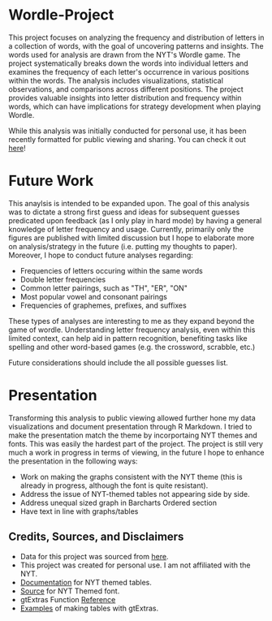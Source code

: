 # Wordle-Project

This project focuses on analyzing the frequency and distribution of letters in a collection of words, with the goal of uncovering patterns and insights. The words used for analysis are drawn from the NYT's Wordle game. The project systematically breaks down the words into individual letters and examines the frequency of each letter's occurrence in various positions within the words. The analysis includes visualizations, statistical observations, and comparisons across different positions. The project provides valuable insights into letter distribution and frequency within words, which can have implications for strategy development when playing Wordle.

While this analysis was initially conducted for personal use, it has been recently formatted for public viewing and sharing. You can check it out [here](file:///Users/louisaswin/Library/Messages/Attachments/ed/13/D11820DA-B3CB-45C5-BE96-144356FBEA64/analysismarkdown.html)!

# Future Work 
This anaylsis is intended to be expanded upon. The goal of this analysis was to dictate a strong first guess and ideas for subsequent guesses predicated upon feedback (as I only play in hard mode) by having a general knowledge of letter frequency and usage. Currently, primarily only the figures are published with limited discussion but I hope to elaborate more on analysis/strategy in the future (i.e. putting my thoughts to paper). Moreover, I hope to conduct future analyses regarding:
- Frequencies of letters occuring within the same words 
- Double letter frequencies
- Common letter pairings, such as "TH", "ER", "ON"
- Most popular vowel and consonant pairings
- Frequencies of graphemes, prefixes, and suffixes 

These types of analyses are interesting to me as they expand beyond the game of wordle. Understanding letter frequency analysis, even within this limited context, can help aid in pattern recognition, benefiting tasks like spelling and other word-based games (e.g. the crossword, scrabble, etc.)

Future considerations should include the all possible guesses list.

# Presentation
Transforming this analysis to public viewing allowed further hone my data visualizations and document presentation through R Markdown. I tried to make the presentation match the theme by incorportaing NYT themes and fonts. This was easily the hardest part of the project. The project is still very much a work in progress in terms of viewing, in the future I hope to enhance the presentation in the following ways:
- Work on making the graphs consistent with the NYT theme (this is already in progress, although the font is quite resistant).
- Address the issue of NYT-themed tables not appearing side by side.
- Address unequal sized graph in Barcharts Ordered section
- Have text in line with graphs/tables

## Credits, Sources, and Disclaimers

- Data for this project was sourced from [here](https://gist.github.com/cfreshman/a03ef2cba789d8cf00c08f767e0fad7b).
- This project was created for personal use. I am not affiliated with the NYT.
- [Documentation](https://thomasmock.quarto.pub/gtextras-overview/#/) for NYT themed tables.
- [Source](https://jthomasmock.github.io/gtExtras/reference/gt_theme_nytimes.html) for NYT Themed font.
- gtExtras Function [Reference](https://jthomasmock.github.io/gtExtras/reference/index.html)
- [Examples](https://themockup.blog/posts/2022-06-13-gtextras-cran/) of making tables with gtExtras.

